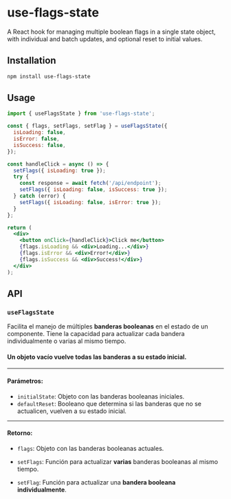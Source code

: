 # use-flags-state

A React hook for managing multiple boolean flags in a single state object, with individual and batch updates, and optional reset to initial values.

## Installation

```bash
npm install use-flags-state
```

## Usage

```jsx
import { useFlagsState } from 'use-flags-state';

const { flags, setFlags, setFlag } = useFlagsState({
  isLoading: false,
  isError: false,
  isSuccess: false,
});

const handleClick = async () => {
  setFlags({ isLoading: true });
  try {
    const response = await fetch('/api/endpoint');
    setFlags({ isLoading: false, isSuccess: true });
  } catch (error) {
    setFlags({ isLoading: false, isError: true });
  }
};

return (
  <div>
    <button onClick={handleClick}>Click me</button>
    {flags.isLoading && <div>Loading...</div>}
    {flags.isError && <div>Error!</div>}
    {flags.isSuccess && <div>Success!</div>}
  </div>
);
```

## API

### `useFlagsState`

Facilita el manejo de múltiples **banderas booleanas** en el estado de un componente.
Tiene la capacidad para actualizar cada bandera individualmente o varias al mismo tiempo.

#### Un objeto vacío vuelve todas las banderas a su estado inicial.

---

#### **Parámetros:**

- `initialState`: Objeto con las banderas booleanas iniciales.
- `defaultReset`: Booleano que determina si las banderas que no se actualicen, vuelven a su estado inicial.

---

#### **Retorno:**

- `flags`: Objeto con las banderas booleanas actuales.

- `setFlags`: Función para actualizar **varias** banderas booleanas al mismo tiempo.

- `setFlag`: Función para actualizar una **bandera booleana individualmente**.